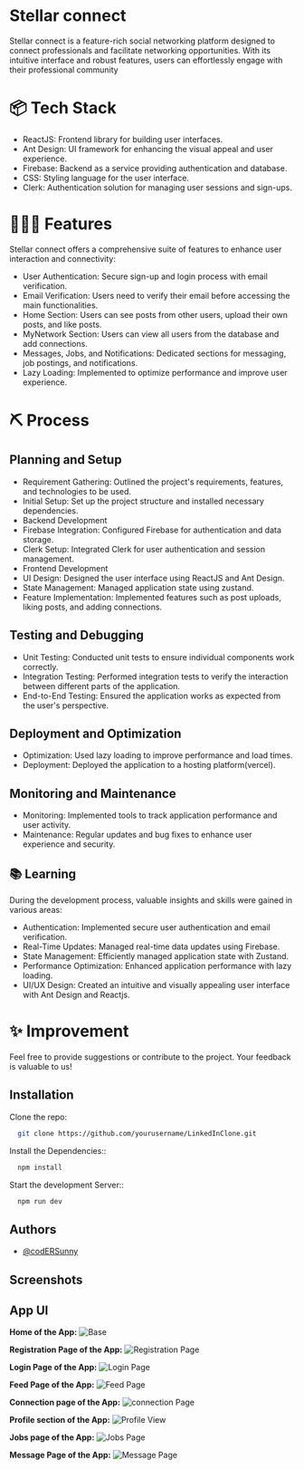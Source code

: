 
# Stellar connect

Stellar connect is a feature-rich social networking platform designed to connect professionals and facilitate networking opportunities. With its intuitive interface and robust features, users can effortlessly engage with their professional community

# 📦 Tech Stack

- ReactJS: Frontend library for building user interfaces.
- Ant Design: UI framework for enhancing the visual appeal and user experience.
- Firebase: Backend as a service providing authentication and database.
- CSS: Styling language for the user interface.
- Clerk: Authentication solution for managing user sessions and sign-ups.

# 👨🏼‍🍳 Features

Stellar connect offers a comprehensive suite of features to enhance user interaction and connectivity:

- User Authentication: Secure sign-up and login process with email verification.
- Email Verification: Users need to verify their email before accessing the main functionalities.
- Home Section: Users can see posts from other users, upload their own posts, and like posts.
- MyNetwork Section: Users can view all users from the database and add connections.
- Messages, Jobs, and Notifications: Dedicated sections for messaging, job postings, and notifications.
- Lazy Loading: Implemented to optimize performance and improve user experience.

# ⛏️ Process

## Planning and Setup

- Requirement Gathering: Outlined the project's requirements, features, and technologies to be used.
- Initial Setup: Set up the project structure and installed necessary dependencies.
- Backend Development
- Firebase Integration: Configured Firebase for authentication and data storage.
- Clerk Setup: Integrated Clerk for user authentication and session management.
- Frontend Development
- UI Design: Designed the user interface using ReactJS and Ant Design.
- State Management: Managed application state using zustand.
- Feature Implementation: Implemented features such as post uploads, liking posts, and adding connections.

## Testing and Debugging

- Unit Testing: Conducted unit tests to ensure individual components work correctly.
- Integration Testing: Performed integration tests to verify the interaction between different parts of the application.
- End-to-End Testing: Ensured the application works as expected from the user's perspective.

## Deployment and Optimization

- Optimization: Used lazy loading to improve performance and load times.
- Deployment: Deployed the application to a hosting platform(vercel).

## Monitoring and Maintenance

- Monitoring: Implemented tools to track application performance and user activity.
- Maintenance: Regular updates and bug fixes to enhance user experience and security.

## 📚 Learning

During the development process, valuable insights and skills were gained in various areas:

- Authentication: Implemented secure user authentication and email verification.
- Real-Time Updates: Managed real-time data updates using Firebase.
- State Management: Efficiently managed application state with Zustand.
- Performance Optimization: Enhanced application performance with lazy loading.
- UI/UX Design: Created an intuitive and visually appealing user interface with Ant Design and Reactjs.

# ✨ Improvement

Feel free to provide suggestions or contribute to the project. Your feedback is valuable to us!

## Installation

Clone the repo:

```bash
  git clone https://github.com/yourusername/LinkedInClone.git
```

Install the Dependencies::

```bash
  npm install

```

Start the development Server::

```bash
  npm run dev
```

## Authors

- [@codERSunny](https://github.com/codERSunny812)

## Screenshots




## App UI

**Home of the App:**
![Base](assets/main.png)

**Registration Page of the App:**
![Registration Page](assets/signup.png)

**Login Page of the App:**
![Login Page](assets/signin.png)

**Feed Page of the App:**
![Feed Page](assets/Feed.png)


**Connection page of the App:**
![connection Page](assets/Network.png)

**Profile section of the App:**
![Profile View](assets/Profile.png)

**Jobs page of the App:**
![Jobs Page](assets/Jobs.png)


**Message Page of the App:**
![Message Page](assets/Message.png)



